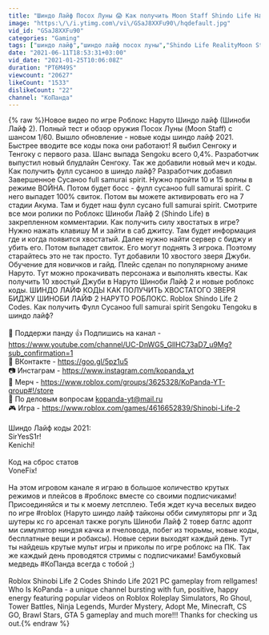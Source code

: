 ```yaml
---
title: "Шиндо Лайф Посох Луны 😱 Как получить Moon Staff Shindo Life Наруто Роблокс"
image: "https:\/\/i.ytimg.com\/vi\/GSaJ8XXFu90\/hqdefault.jpg"
vid_id: "GSaJ8XXFu90"
categories: "Gaming"
tags: ["шиндо лайф","шиндо лайф посох луны","Shindo Life RealityMoon Staff"]
date: "2021-06-11T18:53:31+03:00"
vid_date: "2021-01-25T10:06:08Z"
duration: "PT6M49S"
viewcount: "20627"
likeCount: "1533"
dislikeCount: "22"
channel: "КоПанда"
---
```

{% raw %}Новое видео по игре Роблокс Наруто Шиндо лайф (Шиноби Лайф 2). Полный тест и обзор оружия Посох Луны (Moon Staff) с шансом 1/60. Вышло обновление -  новые коды шиндо лайф 2021. Быстрее вводите все коды пока они работают! Я выбил Сенгоку и Тенгоку с первого раза. Шанс выпада Sengoku всего 0,4%. Разработчик выпустил новый блудлайн Сенгоку. Так же добавили новый меч и коды. Как получить фулл сусаноо в шиндо лайф? Разработчик добавил Завершенное Сусаноо full samurai spirit. Нужно пройти 10 и 15 волны в режиме ВОЙНА. Потом будет босс - фулл сусаноо full samurai spirit. С него выпадет 100% свиток. Потом вы можете активировать его на 7 стадии Акума. Там и будет наш фулл сусано full samurai spirit. Смотрите все мои ролики по Роблокс Шиноби Лайф 2 (Shindo Life) в закрепленном комментарии. Как получить силу хвостатых в игре? Нужно нажать клавишу М и зайти в саб джитсу. Там будет информация где и когда появится хвостатый. Далее нужно найти сервер с биджу и убить его. Потом выпадет свиток. Его могут поднять 3 игрока. Поэтому старайтесь это не так просто. Тут добавили 10 хвостого зверя Джуби. Обучение для новичков и гайд. Плейс сделан по популярному аниме Наруто. Тут можно прокачивать персонажа и выполнять квесты. Как получить 10 хвостый Джуби в Наруто Шиноби Лайф 2 и новые роблокс коды. ШИНДО ЛАЙФ КОДЫ КАК ПОЛУЧИТЬ ХВОСТАТОГО ЗВЕРЯ БИДЖУ ШИНОБИ ЛАЙФ 2 НАРУТО РОБЛОКC. Roblox Shindo Life 2 Codes. Как получить Фулл Сусаноо full samurai spirit Sengoku Tengoku в шиндо лайф? <br /><br />🐼 Поддержи панду 👍 Подпишись на канал - <a rel="nofollow" target="blank" href="https://www.youtube.com/channel/UC-DnWG5_GllHC73aD7_u9Mg?sub_confirmation=1">https://www.youtube.com/channel/UC-DnWG5_GllHC73aD7_u9Mg?sub_confirmation=1</a><br />🔵 ВКонтакте - <a rel="nofollow" target="blank" href="https://goo.gl/5pz1u5">https://goo.gl/5pz1u5</a><br />📷 Инстаграм - <a rel="nofollow" target="blank" href="https://www.instagram.com/kopanda_yt">https://www.instagram.com/kopanda_yt</a><br />👕 Мерч - <a rel="nofollow" target="blank" href="https://www.roblox.com/groups/3625328/KoPanda-YT-group#!/store">https://www.roblox.com/groups/3625328/KoPanda-YT-group#!/store</a><br />📧 По деловым вопросам kopanda-yt@mail.ru<br />🎮 Игра - <a rel="nofollow" target="blank" href="https://www.roblox.com/games/4616652839/Shinobi-Life-2">https://www.roblox.com/games/4616652839/Shinobi-Life-2</a><br /><br />Шиндо Лайф коды 2021:<br />SirYesS1r!<br />Kenichi!<br /><br />Код на сброс статов<br />VoneFix!<br /><br />На этом игровом канале я играю в большое количество крутых режимов и плейсов в #роблокс вместе со своими подписчиками! Присоединяйся и ты к моему летсплею. Тебя ждет куча веселых видео по игре #roblox  (Наруто шиндо лайф тайконы обби симуляторы рпг и 3д шутеры кс го арсенал также рогуль Шиноби Лайф 2 товер батлс адопт ми симулятор ниндзя качка и пчеловода, побег из тюрьмы, новые коды, бесплатные вещи и робаксы). Новые серии выходят каждый день. Тут ты найдешь крутые мульт игры и приколы по игре роблокс на ПК. Так же каждый день проводятся стримы с подписчиками! Бамбуковый медведь #КоПанда всегда с тобой ;)<br /><br />Roblox Shinobi Life 2 Codes Shindo Life 2021 PC gameplay from rellgames!<br />Who Is KoPanda - a unique channel bursting with fun, positive, happy energy featuring popular videos on Roblox Roleplay Simulators, Ro Ghoul, Tower Battles, Ninja Legends, Murder Mystery, Adopt Me, Minecraft, CS GO, Brawl Stars, GTA 5 gameplay  and much more!!! Thanks for checking us out.{% endraw %}

